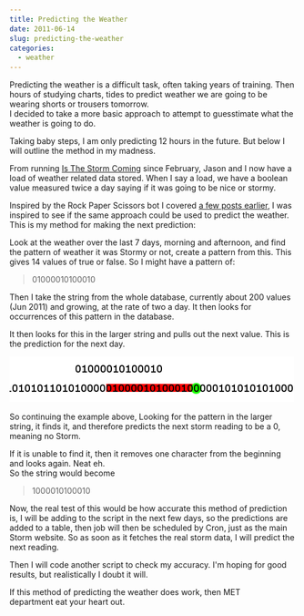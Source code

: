 ```yaml
---
title: Predicting the Weather
date: 2011-06-14
slug: predicting-the-weather
categories:
  - weather
---
```


Predicting the weather is a difficult task, often taking years of training. Then hours of studying charts, tides to predict weather we are going to be wearing shorts or trousers tomorrow.  
I decided to take a more basic approach to attempt to guesstimate what the weather is going to do.

Taking baby steps, I am only predicting 12 hours in the future. But below I will outline the method in my madness.

From running [Is The Storm Coming](http://www.isthestormcoming.com) since February, Jason and I now have a load of weather related data stored. When I say a load, we have a boolean value measured twice a day saying if it was going to be nice or stormy.

Inspired by the Rock Paper Scissors bot I covered [a few posts earlier](http://snappeh.com/blog/rock-paper-scissors-bot/), I was inspired to see if the same approach could be used to predict the weather.  
This is my method for making the next prediction:

Look at the weather over the last 7 days, morning and afternoon, and find the pattern of weather it was Stormy or not, create a pattern from this. This gives 14 values of true or false. So I might have a pattern of:

> 01000010100010

Then I take the string from the whole database, currently about 200 values (Jun 2011) and growing, at the rate of two a day. It then looks for occurrences of this pattern in the database.

It then looks for this in the larger string and pulls out the next value. This is the prediction for the next day.

![Explaining storm prediction](./images/patterndemo.png 'Pattern Demo')

So continuing the example above, Looking for the pattern in the larger string, it finds it, and therefore predicts the next storm reading to be a 0, meaning no Storm.

If it is unable to find it, then it removes one character from the beginning and looks again. Neat eh.  
So the string would become

> 1000010100010

Now, the real test of this would be how accurate this method of prediction is, I will be adding to the script in the next few days, so the predictions are added to a table, then job will then be scheduled by Cron, just as the main Storm website. So as soon as it fetches the real storm data, I will predict the next reading.

Then I will code another script to check my accuracy. I'm hoping for good results, but realistically I doubt it will.

If this method of predicting the weather does work, then MET department eat your heart out.
